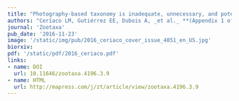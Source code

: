 ```yaml
---
title: "Photography-based taxonomy is inadequate, unnecessary, and potentially harmful for biological sciences."
authors: "Ceríaco LM, Gutiérrez EE, Dubois A, _et al._ **(Appendix 1 of Supporting Signatories including JC Bagley)**."
journal: 'Zootaxa'
pub_date: '2016-11-23'
image: '/static/img/pub/2016_ceriaco_cover_issue_4051_en_US.jpg'
biorxiv: 
pdf: '/static/pdf/2016_ceriaco.pdf'
links:
- name: DOI
  url: 10.11646/zootaxa.4196.3.9
- name: HTML
  url: http://mapress.com/j/zt/article/view/zootaxa.4196.3.9
---
```

